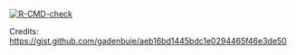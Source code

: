 <!-- badges: start -->
[![R-CMD-check](https://github.com/kevinrue/xaringan_carousel/workflows/R-CMD-check/badge.svg)](https://github.com/kevinrue/xaringan_carousel/actions)
<!-- badges: end -->

Credits: <https://gist.github.com/gadenbuie/aeb16bd1445bdc1e0294465f46e3de50>

